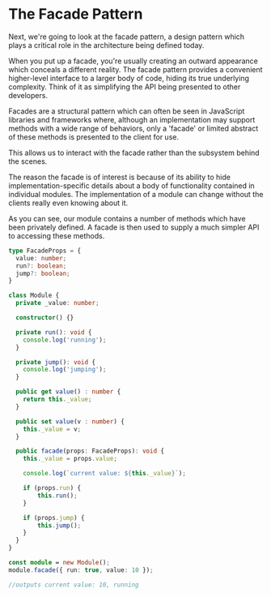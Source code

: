# The Facade Pattern

Next, we're going to look at the facade pattern, a design pattern which plays a critical role in the architecture being defined today.

When you put up a facade, you're usually creating an outward appearance which conceals a different reality. The facade pattern provides a convenient higher-level interface to a larger body of code, hiding its true underlying complexity. Think of it as simplifying the API being presented to other developers.

Facades are a structural pattern which can often be seen in JavaScript libraries and frameworks where, although an implementation may support methods with a wide range of behaviors, only a 'facade' or limited abstract of these methods is presented to the client for use.

This allows us to interact with the facade rather than the subsystem behind the scenes.

The reason the facade is of interest is because of its ability to hide implementation-specific details about a body of functionality contained in individual modules. The implementation of a module can change without the clients really even knowing about it.

As you can see, our module contains a number of methods which have been privately defined. A facade is then used to supply a much simpler API to accessing these methods.

```ts
type FacadeProps = {
  value: number;
  run?: boolean;
  jump?: boolean;
}

class Module {
  private _value: number;

  constructor() {}

  private run(): void {
    console.log('running');
  }

  private jump(): void {
    console.log('jumping');
  }

  public get value() : number {
    return this._value;
  }

  public set value(v : number) {
    this._value = v;
  }

  public facade(props: FacadeProps): void {
    this._value = props.value;

    console.log(`current value: ${this._value}`);

    if (props.run) {
        this.run();
    }

    if (props.jump) {
        this.jump();
    }
  }
}

const module = new Module();
module.facade({ run: true, value: 10 });

//outputs current value: 10, running

```
